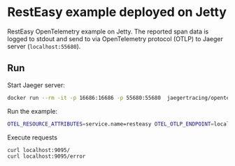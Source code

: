 # RestEasy example deployed on Jetty

RestEasy OpenTelemetry example on Jetty.
The reported span data is logged to stdout and send to via OpenTelemetry protocol (OTLP) to
Jaeger server (`localhost:55680`).

## Run 

Start Jaeger server:
```bash
docker run --rm -it -p 16686:16686 -p 55680:55680  jaegertracing/opentelemetry-all-in-one:latest
```

Run the example:
```bash
OTEL_RESOURCE_ATTRIBUTES=service.name=resteasy OTEL_OTLP_ENDPOINT=localhost:55680 mvn jetty:run
```

Execute requests
```bash
curl localhost:9095/
curl localhost:9095/error
```
